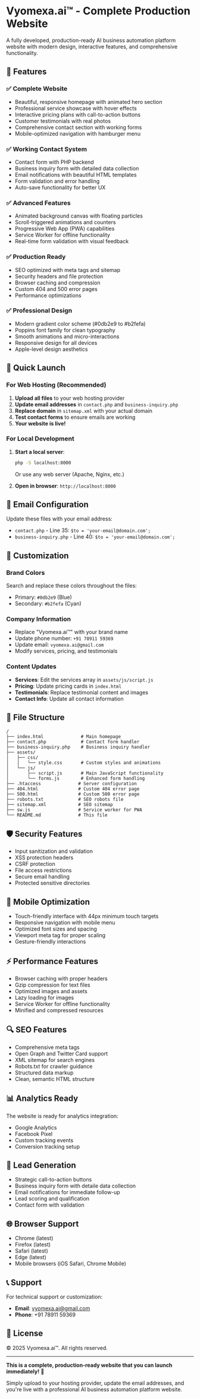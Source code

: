 # Vyomexa.ai™ - Complete Production Website

A fully developed, production-ready AI business automation platform website with modern design, interactive features, and comprehensive functionality.

## 🌟 Features

### ✅ **Complete Website**
- Beautiful, responsive homepage with animated hero section
- Professional service showcase with hover effects
- Interactive pricing plans with call-to-action buttons
- Customer testimonials with real photos
- Comprehensive contact section with working forms
- Mobile-optimized navigation with hamburger menu

### ✅ **Working Contact System**
- Contact form with PHP backend
- Business inquiry form with detailed data collection
- Email notifications with beautiful HTML templates
- Form validation and error handling
- Auto-save functionality for better UX

### ✅ **Advanced Features**
- Animated background canvas with floating particles
- Scroll-triggered animations and counters
- Progressive Web App (PWA) capabilities
- Service Worker for offline functionality
- Real-time form validation with visual feedback

###   ✅ **Production Ready**
- SEO optimized with meta tags and sitemap
- Security headers and file protection
- Browser caching and compression
- Custom 404 and 500 error pages
- Performance optimizations

### ✅ **Professional Design**
- Modern gradient color scheme (#0db2e9 to #b2fefa)
- Poppins font family for clean typography
- Smooth animations and micro-interactions
- Responsive design for all devices
- Apple-level design aesthetics

## 🚀 Quick Launch

### For Web Hosting (Recommended)
1. **Upload all files** to your web hosting provider
2. **Update email addresses** in `contact.php` and `business-inquiry.php`
3. **Replace domain** in `sitemap.xml` with your actual domain
4. **Test contact forms** to ensure emails are working
5. **Your website is live!**

### For Local Development
1. **Start a local server**:
   ```bash
   php -S localhost:8000
   ```
   Or use any web server (Apache, Nginx, etc.)

2. **Open in browser**: `http://localhost:8000`

## 📧 Email Configuration

Update these files with your email address:
- `contact.php` -  Line 35: `$to = 'your-email@domain.com';`
- `business-inquiry.php` - Line 40: `$to = 'your-email@domain.com';`

## 🎨 Customization

### Brand Colors
Search and replace these colors throughout the files:
- Primary: `#0db2e9` (Blue)
- Secondary: `#b2fefa` (Cyan)

### Company Information
- Replace "Vyomexa.ai™" with your brand name
- Update phone number: `+91 78911 59369`
- Update email: `vyomexa.ai@gmail.com`
- Modify services, pricing, and testimonials

### Content Updates
- **Services**: Edit the services array in `assets/js/script.js`
- **Pricing**: Update pricing cards in `index.html`
- **Testimonials**: Replace testimonial content and images
- **Contact Info**: Update all contact information

## 📁 File Structure

```
/
├── index.html              # Main homepage
├── contact.php             # Contact form handler
├── business-inquiry.php    # Business inquiry handler
├── assets/
│   ├── css/
│   │   └── style.css       # Custom styles and animations
│   └── js/
│       ├── script.js       # Main JavaScript functionality
│       └── forms.js        # Enhanced form handling
├── .htaccess              # Server configuration
├── 404.html               # Custom 404 error page
├── 500.html               # Custom 500 error page
├── robots.txt             # SEO robots file
├── sitemap.xml            # SEO sitemap
├── sw.js                  # Service worker for PWA
└── README.md              # This file
```

## 🛡️ Security Features

- Input sanitization and validation
- XSS protection headers
- CSRF protection
- File access restrictions
- Secure email handling
- Protected sensitive directories

## 📱 Mobile Optimization

- Touch-friendly interface with 44px minimum touch targets
- Responsive navigation with mobile menu
- Optimized font sizes and spacing
- Viewport meta tag for proper scaling
- Gesture-friendly interactions

## ⚡ Performance Features

- Browser caching with proper headers
- Gzip compression for text files
- Optimized images and assets
- Lazy loading for images
- Service Worker for offline functionality
- Minified and compressed resources

## 🔍 SEO Features

- Comprehensive meta tags
- Open Graph and Twitter Card support
- XML sitemap for search engines
- Robots.txt for crawler guidance
- Structured data markup
- Clean, semantic HTML structure

## 📊 Analytics Ready

The website is ready for analytics integration:
- Google Analytics
- Facebook Pixel
- Custom tracking events
- Conversion tracking setup

## 🎯 Lead Generation

- Strategic call-to-action buttons
- Business inquiry form with detaile data collection
- Email notifications for immediate follow-up
- Lead scoring and qualification
- Contact form with validation

## 🌐 Browser Support

- Chrome (latest)
- Firefox (latest)
- Safari (latest)
- Edge (latest)
- Mobile browsers (iOS Safari, Chrome Mobile)

## 📞 Support

For technical support or customization:
- **Email**: vyomexa.ai@gmail.com
- **Phone**: +91 78911 59369

## 📄 License

© 2025 Vyomexa.ai™. All rights reserved.

---

**This is a complete, production-ready website that you can launch immediately!** 🚀

Simply upload to your hosting provider, update the email addresses, and you're live with a professional AI business automation platform website.
